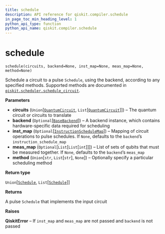 ```yaml
---
title: schedule
description: API reference for qiskit.compiler.schedule
in_page_toc_min_heading_level: 1
python_api_type: function
python_api_name: qiskit.compiler.schedule
---
```


# schedule

<span id="qiskit.compiler.schedule" />

`schedule(circuits, backend=None, inst_map=None, meas_map=None, method=None)`

Schedule a circuit to a pulse `Schedule`, using the backend, according to any specified methods. Supported methods are documented in [`qiskit.scheduler.schedule_circuit`](qiskit.scheduler.schedule_circuit "qiskit.scheduler.schedule_circuit").

**Parameters**

*   **circuits** (`Union`\[[`QuantumCircuit`](qiskit.circuit.QuantumCircuit "qiskit.circuit.quantumcircuit.QuantumCircuit"), `List`\[[`QuantumCircuit`](qiskit.circuit.QuantumCircuit "qiskit.circuit.quantumcircuit.QuantumCircuit")]]) – The quantum circuit or circuits to translate
*   **backend** (`Optional`\[[`BaseBackend`](qiskit.providers.BaseBackend "qiskit.providers.basebackend.BaseBackend")]) – A backend instance, which contains hardware-specific data required for scheduling
*   **inst\_map** (`Optional`\[[`InstructionScheduleMap`](qiskit.pulse.InstructionScheduleMap "qiskit.pulse.instruction_schedule_map.InstructionScheduleMap")]) – Mapping of circuit operations to pulse schedules. If `None`, defaults to the `backend`’s `instruction_schedule_map`
*   **meas\_map** (`Optional`\[`List`\[`List`\[`int`]]]) – List of sets of qubits that must be measured together. If `None`, defaults to the `backend`’s `meas_map`
*   **method** (`Union`\[`str`, `List`\[`str`], `None`]) – Optionally specify a particular scheduling method

**Return type**

`Union`\[[`Schedule`](qiskit.pulse.Schedule "qiskit.pulse.schedule.Schedule"), `List`\[[`Schedule`](qiskit.pulse.Schedule "qiskit.pulse.schedule.Schedule")]]

**Returns**

A pulse `Schedule` that implements the input circuit

**Raises**

**QiskitError** – If `inst_map` and `meas_map` are not passed and `backend` is not passed

